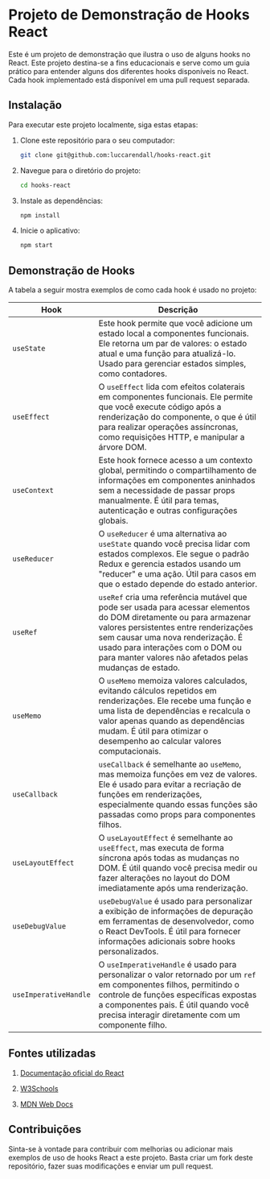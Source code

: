 

# Projeto de Demonstração de Hooks React

Este é um projeto de demonstração que ilustra o uso de alguns hooks no React. Este projeto destina-se a fins educacionais e serve como um guia prático para entender alguns dos diferentes hooks disponíveis no React. Cada hook implementado está disponível em uma pull request separada.

## Instalação

Para executar este projeto localmente, siga estas etapas:

1. Clone este repositório para o seu computador:

   ```bash
   git clone git@github.com:luccarendall/hooks-react.git
   ```

2. Navegue para o diretório do projeto:

   ```bash
   cd hooks-react
   ```

3. Instale as dependências:

   ```bash
   npm install
   ```

4. Inicie o aplicativo:

   ```bash
   npm start
   ```

## Demonstração de Hooks

A tabela a seguir mostra exemplos de como cada hook é usado no projeto:

| Hook                 | Descrição                                                                     |
|----------------------|-------------------------------------------------------------------------------|
| `useState`           | Este hook permite que você adicione um estado local a componentes funcionais. Ele retorna um par de valores: o estado atual e uma função para atualizá-lo. Usado para gerenciar estados simples, como contadores. |
| `useEffect`          | O `useEffect` lida com efeitos colaterais em componentes funcionais. Ele permite que você execute código após a renderização do componente, o que é útil para realizar operações assíncronas, como requisições HTTP, e manipular a árvore DOM. |
| `useContext`         | Este hook fornece acesso a um contexto global, permitindo o compartilhamento de informações em componentes aninhados sem a necessidade de passar props manualmente. É útil para temas, autenticação e outras configurações globais. |
| `useReducer`         | O `useReducer` é uma alternativa ao `useState` quando você precisa lidar com estados complexos. Ele segue o padrão Redux e gerencia estados usando um "reducer" e uma ação. Útil para casos em que o estado depende do estado anterior. |
| `useRef`             | `useRef` cria uma referência mutável que pode ser usada para acessar elementos do DOM diretamente ou para armazenar valores persistentes entre renderizações sem causar uma nova renderização. É usado para interações com o DOM ou para manter valores não afetados pelas mudanças de estado. |
| `useMemo`            | O `useMemo` memoiza valores calculados, evitando cálculos repetidos em renderizações. Ele recebe uma função e uma lista de dependências e recalcula o valor apenas quando as dependências mudam. É útil para otimizar o desempenho ao calcular valores computacionais. |
| `useCallback`        | `useCallback` é semelhante ao `useMemo`, mas memoiza funções em vez de valores. Ele é usado para evitar a recriação de funções em renderizações, especialmente quando essas funções são passadas como props para componentes filhos. |
| `useLayoutEffect`    | O `useLayoutEffect` é semelhante ao `useEffect`, mas executa de forma síncrona após todas as mudanças no DOM. É útil quando você precisa medir ou fazer alterações no layout do DOM imediatamente após uma renderização. |
| `useDebugValue`      | `useDebugValue` é usado para personalizar a exibição de informações de depuração em ferramentas de desenvolvedor, como o React DevTools. É útil para fornecer informações adicionais sobre hooks personalizados. |
| `useImperativeHandle`| O `useImperativeHandle` é usado para personalizar o valor retornado por um `ref` em componentes filhos, permitindo o controle de funções específicas expostas a componentes pais. É útil quando você precisa interagir diretamente com um componente filho. |

## Fontes utilizadas

1. [Documentação oficial do React](https://legacy.reactjs.org/docs/getting-started.html)

2. [W3Schools](https://www.w3schools.com/react/react_hooks.asp)

3. [MDN Web Docs](https://developer.mozilla.org/en-US/docs/Learn/Tools_and_testing/Client-side_JavaScript_frameworks/React_interactivity_events_state)


## Contribuições

Sinta-se à vontade para contribuir com melhorias ou adicionar mais exemplos de uso de hooks React a este projeto. Basta criar um fork deste repositório, fazer suas modificações e enviar um pull request.
